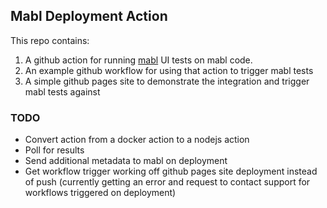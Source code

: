 ## Mabl Deployment Action

This repo contains:

1. A github action for running [mabl](https://www.mabl.com) UI tests on mabl code.  
2. An example github workflow for using that action to trigger mabl tests
3. A simple github pages site to demonstrate the integration and trigger mabl tests against

### TODO

- Convert action from a docker action to a nodejs action
- Poll for results
- Send additional metadata to mabl on deployment
- Get workflow trigger working off github pages site deployment instead of push (currently getting an error and request to contact support for workflows triggered on deployment)
